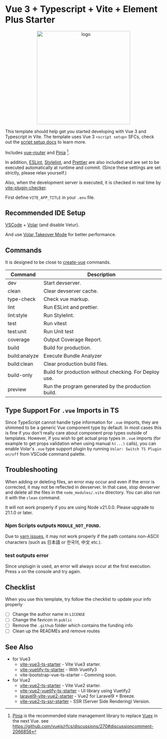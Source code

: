 # Vue 3 + Typescript + Vite + Element Plus Starter

<p align="center">
  <img src="https://user-images.githubusercontent.com/480173/234813158-d131b02f-1aca-4c78-be11-6c5dfca4d41c.png" alt="logo" width="300" height="300" />
</p>

This template should help get you started developing with Vue 3 and Typescript in Vite.
The template uses Vue 3 `<script setup>` SFCs, check out the [script setup docs](https://v3.vuejs.org/api/sfc-script-setup.html#sfc-script-setup) to learn more.

Includes [vue-router](https://router.vuejs.org/) and [Pinia](https://pinia.vuejs.org/) [^1].

In addition, [ESLint](https://eslint.org/), [Stylelint](https://stylelint.io/), and [Prettier](https://prettier.io/) are also included and are set to be executed automatically at runtime and commit. (Since these settings are set strictly, please relax yourself.)

Also, when the development server is executed, it is checked in real time by [vite-plugin-checker](https://github.com/fi3ework/vite-plugin-checker).

First define `VITE_APP_TITLE` in your `.env` file.

## Recommended IDE Setup

[VSCode](https://code.visualstudio.com/) + [Volar](https://marketplace.visualstudio.com/items?itemName=vue.volar) (and disable Vetur).

And use [Volar Takeover Mode](https://vuejs.org/guide/typescript/overview.html#volar-takeover-mode) for better performance.

## Commands

It is designed to be close to [create-vue](https://github.com/vuejs/create-vue-templates/tree/main/typescript-router-pinia-vitest) commands.

| Command       | Description                                            |
| ------------- | ------------------------------------------------------ |
| dev           | Start devserver.                                       |
| clean         | Clear devserver cache.                                 |
| type-check    | Check vue markup.                                      |
| lint          | Run ESLint and prettier.                               |
| lint:style    | Run Stylelint.                                         |
| test          | Run vitest                                             |
| test:unit     | Run Unit test                                          |
| coverage      | Output Coverage Report.                                |
| build         | Build for production.                                  |
| build:analyze | Execute Bundle Analyzer                                |
| build:clean   | Clear production build files.                          |
| build-only    | Build for production without checking. For Deploy use. |
| preview       | Run the program generated by the production build.     |

## Type Support For `.vue` Imports in TS

Since TypeScript cannot handle type information for `.vue` imports, they are shimmed to be a generic Vue component type by default. In most cases this is fine if you don't really care about component prop types outside of templates. However, if you wish to get actual prop types in `.vue` imports (for example to get props validation when using manual `h(...)` calls), you can enable Volar's `.vue` type support plugin by running `Volar: Switch TS Plugin on/off` from VSCode command palette.

[^1]: [Pinia](https://pinia.vuejs.org/) is the recommended state management library to replace [Vuex](https://vuex.vuejs.org/) in the next Vue. see <https://github.com/vuejs/rfcs/discussions/270#discussioncomment-2066856>

## Troubleshooting

When adding or deleting files, an error may occur and even if the error is corrected, it may not be reflected in devserver. In that case, stop devserver and delete all the files in the `node_modules/.vite` directory. You can also run it with the `clean` command.

It will not work properly if you are using Node v21.0.0. Please upgrade to 21.1.0 or later.

### Npm Scripts outputs `MODULE_NOT_FOUND`.

Due to [yarn issues](https://github.com/yarnpkg/berry/issues/4448), it may not work properly if the path contains non-ASCII characters (such as 日本語 or 한국어, 中文 etc.).

### test outputs error

Since unplugin is used, an error will always occur at the first execution. Press `a` on the console and try again.

## Checklist

When you use this template, try follow the checklist to update your info properly

- [ ] Change the author name in `LICENSE`
- [ ] Change the favicon in `public`
- [ ] Remove the `.github` folder which contains the funding info
- [ ] Clean up the READMEs and remove routes

## See Also

- for Vue3
  - [vite-vue3-ts-starter](https://github.com/logue/vite-vue3-ts-starter) - Vite Vue3 starter.
  - [vite-vuetify-ts-starter](https://github.com/logue/vite-vuetify-ts-starter) - With Vuetify3
  - vite-bootstrap-vue-ts-starter - Comming soon.
- for Vue2
  - [vite-vue2-ts-starter](https://github.com/logue/vite-vue2-ts-starter) - Vite Vue2 starter.
  - [vite-vue2-vuetify-ts-starter](https://github.com/logue/vite-vue2-vuetify-ts-starter) - UI library using Vuetify2
  - [laravel9-vite-vue2-starter](https://github.com/logue/laravel9-vite-vue2-starter) - Vue2 for Laravel9 + Breeze.
  - [vite-vue2-ts-ssr-starter](https://github.com/logue/vite-vue2-ts-ssr-starter) - SSR (Server Side Rendering) Version.
